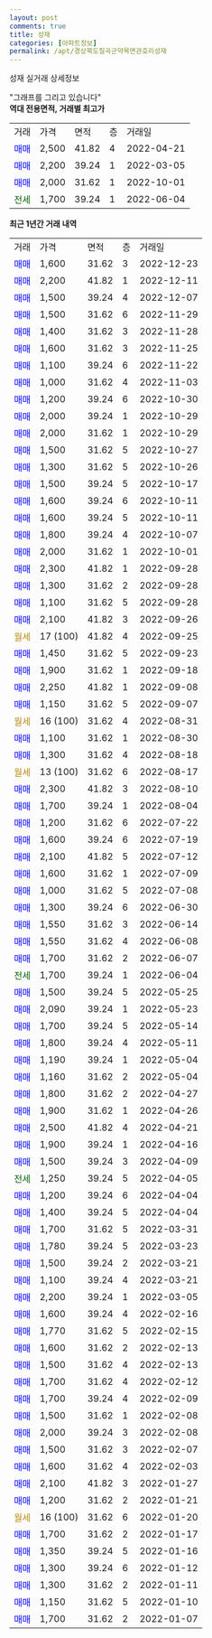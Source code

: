 ```yaml
---
layout: post
comments: true
title: 성재
categories: [아파트정보]
permalink: /apt/경상북도칠곡군약목면관호리성재
---
```


성재 실거래 상세정보

<script type="text/javascript">
  google.charts.load('current', {'packages':['line', 'corechart']});
  google.charts.setOnLoadCallback(drawChart);

  function drawChart() {
    var data = new google.visualization.DataTable();
    data.addColumn('date', '거래일');
    data.addColumn('number', "매매");
    data.addColumn('number', "전세");
    data.addColumn('number', "전매");

    data.addRows([[new Date(Date.parse("2022-12-23")), 1600, null, null], [new Date(Date.parse("2022-12-11")), 2200, null, null], [new Date(Date.parse("2022-12-07")), 1500, null, null], [new Date(Date.parse("2022-11-29")), 1500, null, null], [new Date(Date.parse("2022-11-28")), 1400, null, null], [new Date(Date.parse("2022-11-25")), 1600, null, null], [new Date(Date.parse("2022-11-22")), 1100, null, null], [new Date(Date.parse("2022-11-03")), 1000, null, null], [new Date(Date.parse("2022-10-30")), 1200, null, null], [new Date(Date.parse("2022-10-29")), 2000, null, null], [new Date(Date.parse("2022-10-29")), 2000, null, null], [new Date(Date.parse("2022-10-27")), 1500, null, null], [new Date(Date.parse("2022-10-26")), 1300, null, null], [new Date(Date.parse("2022-10-17")), 1500, null, null], [new Date(Date.parse("2022-10-11")), 1600, null, null], [new Date(Date.parse("2022-10-11")), 1600, null, null], [new Date(Date.parse("2022-10-07")), 1800, null, null], [new Date(Date.parse("2022-10-01")), 2000, null, null], [new Date(Date.parse("2022-09-28")), 2300, null, null], [new Date(Date.parse("2022-09-28")), 1300, null, null], [new Date(Date.parse("2022-09-28")), 1100, null, null], [new Date(Date.parse("2022-09-26")), 2100, null, null], [new Date(Date.parse("2022-09-25")), null, null, null], [new Date(Date.parse("2022-09-23")), 1450, null, null], [new Date(Date.parse("2022-09-18")), 1900, null, null], [new Date(Date.parse("2022-09-08")), 2250, null, null], [new Date(Date.parse("2022-09-07")), 1150, null, null], [new Date(Date.parse("2022-08-31")), null, null, null], [new Date(Date.parse("2022-08-30")), 1100, null, null], [new Date(Date.parse("2022-08-18")), 1300, null, null], [new Date(Date.parse("2022-08-17")), null, null, null], [new Date(Date.parse("2022-08-10")), 2300, null, null], [new Date(Date.parse("2022-08-04")), 1700, null, null], [new Date(Date.parse("2022-07-22")), 1200, null, null], [new Date(Date.parse("2022-07-19")), 1600, null, null], [new Date(Date.parse("2022-07-12")), 2100, null, null], [new Date(Date.parse("2022-07-09")), 1600, null, null], [new Date(Date.parse("2022-07-08")), 1000, null, null], [new Date(Date.parse("2022-06-30")), 1300, null, null], [new Date(Date.parse("2022-06-14")), 1550, null, null], [new Date(Date.parse("2022-06-08")), 1550, null, null], [new Date(Date.parse("2022-06-07")), 1700, null, null], [new Date(Date.parse("2022-06-04")), null, 1700, null], [new Date(Date.parse("2022-05-25")), 1500, null, null], [new Date(Date.parse("2022-05-23")), 2090, null, null], [new Date(Date.parse("2022-05-14")), 1700, null, null], [new Date(Date.parse("2022-05-11")), 1800, null, null], [new Date(Date.parse("2022-05-04")), 1190, null, null], [new Date(Date.parse("2022-05-04")), 1160, null, null], [new Date(Date.parse("2022-04-27")), 1800, null, null], [new Date(Date.parse("2022-04-26")), 1900, null, null], [new Date(Date.parse("2022-04-21")), 2500, null, null], [new Date(Date.parse("2022-04-16")), 1900, null, null], [new Date(Date.parse("2022-04-09")), 1500, null, null], [new Date(Date.parse("2022-04-05")), null, 1250, null], [new Date(Date.parse("2022-04-04")), 1200, null, null], [new Date(Date.parse("2022-04-04")), 1400, null, null], [new Date(Date.parse("2022-03-31")), 1700, null, null], [new Date(Date.parse("2022-03-23")), 1780, null, null], [new Date(Date.parse("2022-03-21")), 1500, null, null], [new Date(Date.parse("2022-03-21")), 1100, null, null], [new Date(Date.parse("2022-03-05")), 2200, null, null], [new Date(Date.parse("2022-02-16")), 1600, null, null], [new Date(Date.parse("2022-02-15")), 1770, null, null], [new Date(Date.parse("2022-02-13")), 1600, null, null], [new Date(Date.parse("2022-02-13")), 1500, null, null], [new Date(Date.parse("2022-02-12")), 1700, null, null], [new Date(Date.parse("2022-02-09")), 1700, null, null], [new Date(Date.parse("2022-02-08")), 1500, null, null], [new Date(Date.parse("2022-02-08")), 2000, null, null], [new Date(Date.parse("2022-02-07")), 1500, null, null], [new Date(Date.parse("2022-02-03")), 1600, null, null], [new Date(Date.parse("2022-01-27")), 2100, null, null], [new Date(Date.parse("2022-01-21")), 1200, null, null], [new Date(Date.parse("2022-01-20")), null, null, null], [new Date(Date.parse("2022-01-17")), 1700, null, null], [new Date(Date.parse("2022-01-16")), 1350, null, null], [new Date(Date.parse("2022-01-12")), 1300, null, null], [new Date(Date.parse("2022-01-11")), 1300, null, null], [new Date(Date.parse("2022-01-10")), 1150, null, null], [new Date(Date.parse("2022-01-07")), 1700, null, null]]);

    var options = {
      hAxis: {
        format: 'yyyy/MM/dd'
      },    
      lineWidth: 0,
      pointsVisible: true,    
      title: '최근 1년간 유형별 실거래가 분포',
      legend: { position: 'bottom' }
    };

    var formatter = new google.visualization.NumberFormat({pattern:'###,###'} );
    formatter.format(data, 1);
    formatter.format(data, 2);
    
    setTimeout(function() {
        var chart = new google.visualization.LineChart(document.getElementById('columnchart_material'));
        chart.draw(data, (options));
        document.getElementById('loading').style.display = 'none';
    }, 200);
  }
</script>


<div id="loading" style="z-index:20; display: block; margin-left: 0px">"그래프를 그리고 있습니다"</div>
<div id="columnchart_material" style="width: 95%; margin-left: 0px; display: block"></div>
<!-- contents start -->
<b>역대 전용면적, 거래별 최고가</b>
<table class="sortable">
    <tr>
      <td>거래</td>
      <td>가격</td>
      <td>면적</td>
      <td>층</td>
      <td>거래일</td>
    </tr>
        <tr>
          <td><a style="color: blue">매매</a></td>
          <td>2,500</td>
          <td>41.82</td>
          <td>4</td>
          <td>2022-04-21</td>
        </tr>            <tr>
          <td><a style="color: blue">매매</a></td>
          <td>2,200</td>
          <td>39.24</td>
          <td>1</td>
          <td>2022-03-05</td>
        </tr>            <tr>
          <td><a style="color: blue">매매</a></td>
          <td>2,000</td>
          <td>31.62</td>
          <td>1</td>
          <td>2022-10-01</td>
        </tr>        
        <tr>
              <td><a style="color: darkgreen">전세</a></td>
              <td>1,700</td>
              <td>39.24</td>
              <td>1</td>
              <td>2022-06-04</td>
            </tr>        
    
</table>

<b>최근 1년간 거래 내역</b>

<table class="sortable">
    <tr>
      <td>거래</td>
      <td>가격</td>
      <td>면적</td>
      <td>층</td>
      <td>거래일</td>
    </tr>
    <tr>
      <td><a style="color: blue">매매</a></td>
      <td>1,600</td>
      <td>31.62</td>
      <td>3</td>
      <td>2022-12-23</td>
    </tr>          <tr>
      <td><a style="color: blue">매매</a></td>
      <td>2,200</td>
      <td>41.82</td>
      <td>1</td>
      <td>2022-12-11</td>
    </tr>          <tr>
      <td><a style="color: blue">매매</a></td>
      <td>1,500</td>
      <td>39.24</td>
      <td>4</td>
      <td>2022-12-07</td>
    </tr>          <tr>
      <td><a style="color: blue">매매</a></td>
      <td>1,500</td>
      <td>31.62</td>
      <td>6</td>
      <td>2022-11-29</td>
    </tr>          <tr>
      <td><a style="color: blue">매매</a></td>
      <td>1,400</td>
      <td>31.62</td>
      <td>3</td>
      <td>2022-11-28</td>
    </tr>          <tr>
      <td><a style="color: blue">매매</a></td>
      <td>1,600</td>
      <td>31.62</td>
      <td>3</td>
      <td>2022-11-25</td>
    </tr>          <tr>
      <td><a style="color: blue">매매</a></td>
      <td>1,100</td>
      <td>39.24</td>
      <td>6</td>
      <td>2022-11-22</td>
    </tr>          <tr>
      <td><a style="color: blue">매매</a></td>
      <td>1,000</td>
      <td>31.62</td>
      <td>4</td>
      <td>2022-11-03</td>
    </tr>          <tr>
      <td><a style="color: blue">매매</a></td>
      <td>1,200</td>
      <td>39.24</td>
      <td>6</td>
      <td>2022-10-30</td>
    </tr>          <tr>
      <td><a style="color: blue">매매</a></td>
      <td>2,000</td>
      <td>39.24</td>
      <td>1</td>
      <td>2022-10-29</td>
    </tr>          <tr>
      <td><a style="color: blue">매매</a></td>
      <td>2,000</td>
      <td>31.62</td>
      <td>1</td>
      <td>2022-10-29</td>
    </tr>          <tr>
      <td><a style="color: blue">매매</a></td>
      <td>1,500</td>
      <td>31.62</td>
      <td>5</td>
      <td>2022-10-27</td>
    </tr>          <tr>
      <td><a style="color: blue">매매</a></td>
      <td>1,300</td>
      <td>31.62</td>
      <td>5</td>
      <td>2022-10-26</td>
    </tr>          <tr>
      <td><a style="color: blue">매매</a></td>
      <td>1,500</td>
      <td>39.24</td>
      <td>5</td>
      <td>2022-10-17</td>
    </tr>          <tr>
      <td><a style="color: blue">매매</a></td>
      <td>1,600</td>
      <td>39.24</td>
      <td>6</td>
      <td>2022-10-11</td>
    </tr>          <tr>
      <td><a style="color: blue">매매</a></td>
      <td>1,600</td>
      <td>39.24</td>
      <td>5</td>
      <td>2022-10-11</td>
    </tr>          <tr>
      <td><a style="color: blue">매매</a></td>
      <td>1,800</td>
      <td>39.24</td>
      <td>4</td>
      <td>2022-10-07</td>
    </tr>          <tr>
      <td><a style="color: blue">매매</a></td>
      <td>2,000</td>
      <td>31.62</td>
      <td>1</td>
      <td>2022-10-01</td>
    </tr>          <tr>
      <td><a style="color: blue">매매</a></td>
      <td>2,300</td>
      <td>41.82</td>
      <td>1</td>
      <td>2022-09-28</td>
    </tr>          <tr>
      <td><a style="color: blue">매매</a></td>
      <td>1,300</td>
      <td>31.62</td>
      <td>2</td>
      <td>2022-09-28</td>
    </tr>          <tr>
      <td><a style="color: blue">매매</a></td>
      <td>1,100</td>
      <td>31.62</td>
      <td>5</td>
      <td>2022-09-28</td>
    </tr>          <tr>
      <td><a style="color: blue">매매</a></td>
      <td>2,100</td>
      <td>41.82</td>
      <td>3</td>
      <td>2022-09-26</td>
    </tr>          <tr>
      <td><a style="color: darkgoldenrod">월세</a></td>
      <td>17 (100)</td>
      <td>41.82</td>
      <td>4</td>
      <td>2022-09-25</td>
    </tr>          <tr>
      <td><a style="color: blue">매매</a></td>
      <td>1,450</td>
      <td>31.62</td>
      <td>5</td>
      <td>2022-09-23</td>
    </tr>          <tr>
      <td><a style="color: blue">매매</a></td>
      <td>1,900</td>
      <td>31.62</td>
      <td>1</td>
      <td>2022-09-18</td>
    </tr>          <tr>
      <td><a style="color: blue">매매</a></td>
      <td>2,250</td>
      <td>41.82</td>
      <td>1</td>
      <td>2022-09-08</td>
    </tr>          <tr>
      <td><a style="color: blue">매매</a></td>
      <td>1,150</td>
      <td>31.62</td>
      <td>5</td>
      <td>2022-09-07</td>
    </tr>          <tr>
      <td><a style="color: darkgoldenrod">월세</a></td>
      <td>16 (100)</td>
      <td>31.62</td>
      <td>4</td>
      <td>2022-08-31</td>
    </tr>          <tr>
      <td><a style="color: blue">매매</a></td>
      <td>1,100</td>
      <td>31.62</td>
      <td>1</td>
      <td>2022-08-30</td>
    </tr>          <tr>
      <td><a style="color: blue">매매</a></td>
      <td>1,300</td>
      <td>31.62</td>
      <td>4</td>
      <td>2022-08-18</td>
    </tr>          <tr>
      <td><a style="color: darkgoldenrod">월세</a></td>
      <td>13 (100)</td>
      <td>31.62</td>
      <td>6</td>
      <td>2022-08-17</td>
    </tr>          <tr>
      <td><a style="color: blue">매매</a></td>
      <td>2,300</td>
      <td>41.82</td>
      <td>3</td>
      <td>2022-08-10</td>
    </tr>          <tr>
      <td><a style="color: blue">매매</a></td>
      <td>1,700</td>
      <td>39.24</td>
      <td>1</td>
      <td>2022-08-04</td>
    </tr>          <tr>
      <td><a style="color: blue">매매</a></td>
      <td>1,200</td>
      <td>31.62</td>
      <td>6</td>
      <td>2022-07-22</td>
    </tr>          <tr>
      <td><a style="color: blue">매매</a></td>
      <td>1,600</td>
      <td>39.24</td>
      <td>6</td>
      <td>2022-07-19</td>
    </tr>          <tr>
      <td><a style="color: blue">매매</a></td>
      <td>2,100</td>
      <td>41.82</td>
      <td>5</td>
      <td>2022-07-12</td>
    </tr>          <tr>
      <td><a style="color: blue">매매</a></td>
      <td>1,600</td>
      <td>31.62</td>
      <td>1</td>
      <td>2022-07-09</td>
    </tr>          <tr>
      <td><a style="color: blue">매매</a></td>
      <td>1,000</td>
      <td>31.62</td>
      <td>5</td>
      <td>2022-07-08</td>
    </tr>          <tr>
      <td><a style="color: blue">매매</a></td>
      <td>1,300</td>
      <td>39.24</td>
      <td>6</td>
      <td>2022-06-30</td>
    </tr>          <tr>
      <td><a style="color: blue">매매</a></td>
      <td>1,550</td>
      <td>31.62</td>
      <td>3</td>
      <td>2022-06-14</td>
    </tr>          <tr>
      <td><a style="color: blue">매매</a></td>
      <td>1,550</td>
      <td>31.62</td>
      <td>4</td>
      <td>2022-06-08</td>
    </tr>          <tr>
      <td><a style="color: blue">매매</a></td>
      <td>1,700</td>
      <td>31.62</td>
      <td>2</td>
      <td>2022-06-07</td>
    </tr>          <tr>
      <td><a style="color: darkgreen">전세</a></td>
      <td>1,700</td>
      <td>39.24</td>
      <td>1</td>
      <td>2022-06-04</td>
    </tr>          <tr>
      <td><a style="color: blue">매매</a></td>
      <td>1,500</td>
      <td>39.24</td>
      <td>5</td>
      <td>2022-05-25</td>
    </tr>          <tr>
      <td><a style="color: blue">매매</a></td>
      <td>2,090</td>
      <td>39.24</td>
      <td>1</td>
      <td>2022-05-23</td>
    </tr>          <tr>
      <td><a style="color: blue">매매</a></td>
      <td>1,700</td>
      <td>39.24</td>
      <td>5</td>
      <td>2022-05-14</td>
    </tr>          <tr>
      <td><a style="color: blue">매매</a></td>
      <td>1,800</td>
      <td>39.24</td>
      <td>4</td>
      <td>2022-05-11</td>
    </tr>          <tr>
      <td><a style="color: blue">매매</a></td>
      <td>1,190</td>
      <td>39.24</td>
      <td>1</td>
      <td>2022-05-04</td>
    </tr>          <tr>
      <td><a style="color: blue">매매</a></td>
      <td>1,160</td>
      <td>31.62</td>
      <td>2</td>
      <td>2022-05-04</td>
    </tr>          <tr>
      <td><a style="color: blue">매매</a></td>
      <td>1,800</td>
      <td>31.62</td>
      <td>2</td>
      <td>2022-04-27</td>
    </tr>          <tr>
      <td><a style="color: blue">매매</a></td>
      <td>1,900</td>
      <td>31.62</td>
      <td>1</td>
      <td>2022-04-26</td>
    </tr>          <tr>
      <td><a style="color: blue">매매</a></td>
      <td>2,500</td>
      <td>41.82</td>
      <td>4</td>
      <td>2022-04-21</td>
    </tr>          <tr>
      <td><a style="color: blue">매매</a></td>
      <td>1,900</td>
      <td>39.24</td>
      <td>1</td>
      <td>2022-04-16</td>
    </tr>          <tr>
      <td><a style="color: blue">매매</a></td>
      <td>1,500</td>
      <td>39.24</td>
      <td>3</td>
      <td>2022-04-09</td>
    </tr>          <tr>
      <td><a style="color: darkgreen">전세</a></td>
      <td>1,250</td>
      <td>39.24</td>
      <td>5</td>
      <td>2022-04-05</td>
    </tr>          <tr>
      <td><a style="color: blue">매매</a></td>
      <td>1,200</td>
      <td>39.24</td>
      <td>6</td>
      <td>2022-04-04</td>
    </tr>          <tr>
      <td><a style="color: blue">매매</a></td>
      <td>1,400</td>
      <td>39.24</td>
      <td>5</td>
      <td>2022-04-04</td>
    </tr>          <tr>
      <td><a style="color: blue">매매</a></td>
      <td>1,700</td>
      <td>31.62</td>
      <td>5</td>
      <td>2022-03-31</td>
    </tr>          <tr>
      <td><a style="color: blue">매매</a></td>
      <td>1,780</td>
      <td>39.24</td>
      <td>5</td>
      <td>2022-03-23</td>
    </tr>          <tr>
      <td><a style="color: blue">매매</a></td>
      <td>1,500</td>
      <td>39.24</td>
      <td>2</td>
      <td>2022-03-21</td>
    </tr>          <tr>
      <td><a style="color: blue">매매</a></td>
      <td>1,100</td>
      <td>39.24</td>
      <td>4</td>
      <td>2022-03-21</td>
    </tr>          <tr>
      <td><a style="color: blue">매매</a></td>
      <td>2,200</td>
      <td>39.24</td>
      <td>1</td>
      <td>2022-03-05</td>
    </tr>          <tr>
      <td><a style="color: blue">매매</a></td>
      <td>1,600</td>
      <td>39.24</td>
      <td>4</td>
      <td>2022-02-16</td>
    </tr>          <tr>
      <td><a style="color: blue">매매</a></td>
      <td>1,770</td>
      <td>31.62</td>
      <td>5</td>
      <td>2022-02-15</td>
    </tr>          <tr>
      <td><a style="color: blue">매매</a></td>
      <td>1,600</td>
      <td>31.62</td>
      <td>2</td>
      <td>2022-02-13</td>
    </tr>          <tr>
      <td><a style="color: blue">매매</a></td>
      <td>1,500</td>
      <td>31.62</td>
      <td>4</td>
      <td>2022-02-13</td>
    </tr>          <tr>
      <td><a style="color: blue">매매</a></td>
      <td>1,700</td>
      <td>31.62</td>
      <td>4</td>
      <td>2022-02-12</td>
    </tr>          <tr>
      <td><a style="color: blue">매매</a></td>
      <td>1,700</td>
      <td>39.24</td>
      <td>4</td>
      <td>2022-02-09</td>
    </tr>          <tr>
      <td><a style="color: blue">매매</a></td>
      <td>1,500</td>
      <td>31.62</td>
      <td>1</td>
      <td>2022-02-08</td>
    </tr>          <tr>
      <td><a style="color: blue">매매</a></td>
      <td>2,000</td>
      <td>39.24</td>
      <td>3</td>
      <td>2022-02-08</td>
    </tr>          <tr>
      <td><a style="color: blue">매매</a></td>
      <td>1,500</td>
      <td>31.62</td>
      <td>3</td>
      <td>2022-02-07</td>
    </tr>          <tr>
      <td><a style="color: blue">매매</a></td>
      <td>1,600</td>
      <td>31.62</td>
      <td>4</td>
      <td>2022-02-03</td>
    </tr>          <tr>
      <td><a style="color: blue">매매</a></td>
      <td>2,100</td>
      <td>41.82</td>
      <td>3</td>
      <td>2022-01-27</td>
    </tr>          <tr>
      <td><a style="color: blue">매매</a></td>
      <td>1,200</td>
      <td>31.62</td>
      <td>2</td>
      <td>2022-01-21</td>
    </tr>          <tr>
      <td><a style="color: darkgoldenrod">월세</a></td>
      <td>16 (100)</td>
      <td>31.62</td>
      <td>6</td>
      <td>2022-01-20</td>
    </tr>          <tr>
      <td><a style="color: blue">매매</a></td>
      <td>1,700</td>
      <td>31.62</td>
      <td>2</td>
      <td>2022-01-17</td>
    </tr>          <tr>
      <td><a style="color: blue">매매</a></td>
      <td>1,350</td>
      <td>39.24</td>
      <td>5</td>
      <td>2022-01-16</td>
    </tr>          <tr>
      <td><a style="color: blue">매매</a></td>
      <td>1,300</td>
      <td>39.24</td>
      <td>6</td>
      <td>2022-01-12</td>
    </tr>          <tr>
      <td><a style="color: blue">매매</a></td>
      <td>1,300</td>
      <td>31.62</td>
      <td>2</td>
      <td>2022-01-11</td>
    </tr>          <tr>
      <td><a style="color: blue">매매</a></td>
      <td>1,150</td>
      <td>31.62</td>
      <td>5</td>
      <td>2022-01-10</td>
    </tr>          <tr>
      <td><a style="color: blue">매매</a></td>
      <td>1,700</td>
      <td>31.62</td>
      <td>2</td>
      <td>2022-01-07</td>
    </tr>      </table>
<!-- contents end -->    

